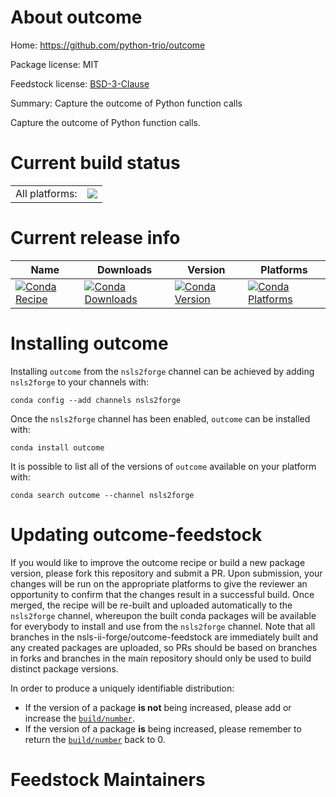 About outcome
=============

Home: https://github.com/python-trio/outcome

Package license: MIT

Feedstock license: [BSD-3-Clause](https://github.com/nsls-ii-forge/outcome-feedstock/blob/master/LICENSE.txt)

Summary: Capture the outcome of Python function calls

Capture the outcome of Python function calls.

Current build status
====================


<table><tr><td>All platforms:</td>
    <td>
      <a href="https://dev.azure.com/nsls2forge/nsls2forge/_build/latest?definitionId=13&branchName=master">
        <img src="https://dev.azure.com/nsls2forge/nsls2forge/_apis/build/status/outcome-feedstock?branchName=master">
      </a>
    </td>
  </tr>
</table>

Current release info
====================

| Name | Downloads | Version | Platforms |
| --- | --- | --- | --- |
| [![Conda Recipe](https://img.shields.io/badge/recipe-outcome-green.svg)](https://anaconda.org/nsls2forge/outcome) | [![Conda Downloads](https://img.shields.io/conda/dn/nsls2forge/outcome.svg)](https://anaconda.org/nsls2forge/outcome) | [![Conda Version](https://img.shields.io/conda/vn/nsls2forge/outcome.svg)](https://anaconda.org/nsls2forge/outcome) | [![Conda Platforms](https://img.shields.io/conda/pn/nsls2forge/outcome.svg)](https://anaconda.org/nsls2forge/outcome) |

Installing outcome
==================

Installing `outcome` from the `nsls2forge` channel can be achieved by adding `nsls2forge` to your channels with:

```
conda config --add channels nsls2forge
```

Once the `nsls2forge` channel has been enabled, `outcome` can be installed with:

```
conda install outcome
```

It is possible to list all of the versions of `outcome` available on your platform with:

```
conda search outcome --channel nsls2forge
```




Updating outcome-feedstock
==========================

If you would like to improve the outcome recipe or build a new
package version, please fork this repository and submit a PR. Upon submission,
your changes will be run on the appropriate platforms to give the reviewer an
opportunity to confirm that the changes result in a successful build. Once
merged, the recipe will be re-built and uploaded automatically to the
`nsls2forge` channel, whereupon the built conda packages will be available for
everybody to install and use from the `nsls2forge` channel.
Note that all branches in the nsls-ii-forge/outcome-feedstock are
immediately built and any created packages are uploaded, so PRs should be based
on branches in forks and branches in the main repository should only be used to
build distinct package versions.

In order to produce a uniquely identifiable distribution:
 * If the version of a package **is not** being increased, please add or increase
   the [``build/number``](https://conda.io/docs/user-guide/tasks/build-packages/define-metadata.html#build-number-and-string).
 * If the version of a package **is** being increased, please remember to return
   the [``build/number``](https://conda.io/docs/user-guide/tasks/build-packages/define-metadata.html#build-number-and-string)
   back to 0.

Feedstock Maintainers
=====================


